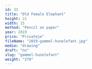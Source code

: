 ```yaml
---
id: 33
title: "Old Female Elephant"
height: 21
width: 15
method: "Pencil on paper"
year: 2019
price: "Privateje"
fileName: "2019-gammel-hunelefant.jpg"
medie: "drawing"
draft: "no"
slug: "gammel-hunelefant"
weight: "270"
---
```

